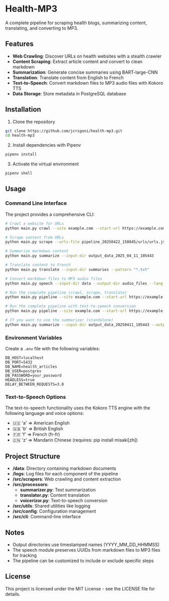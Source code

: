 # Health-MP3

A complete pipeline for scraping health blogs, summarizing content, translating, and converting to MP3.

## Features

- **Web Crawling**: Discover URLs on health websites with a stealth crawler
- **Content Scraping**: Extract article content and convert to clean markdown
- **Summarization**: Generate concise summaries using BART-large-CNN
- **Translation**: Translate content from English to French
- **Text-to-Speech**: Convert markdown files to MP3 audio files with Kokoro TTS
- **Data Storage**: Store metadata in PostgreSQL database

## Installation

1. Clone the repository

```bash
git clone https://github.com/jcrigoni/health-mp3.git
cd health-mp3
```

2. Install dependencies with Pipenv

```bash
pipenv install
```

3. Activate the virtual environment

```bash
pipenv shell
```

## Usage

### Command Line Interface

The project provides a comprehensive CLI:

```bash
# Crawl a website for URLs
python main.py crawl --site example.com --start-url https://example.com/ --max-pages 100

# Scrape content from URLs
python main.py scrape --urls-file pipeline_20250422_150845/urls/urls.json 

# Summarize markdown content
python main.py summarize --input-dir output_data_2025_04_11_105443

# Translate content to French
python main.py translate --input-dir summaries --pattern "*.txt"

# Convert markdown files to MP3 audio files
python main.py speech --input-dir data --output-dir audio_files --lang f --voice ff_siwis

# Run the complete pipeline (crawl, scrape, translate)
python main.py pipeline --site example.com --start-url https://example.com/ --max-pages 100

# Run the complete pipeline with text-to-speech conversion
python main.py pipeline --site example.com --start-url https://example.com/ --with-speech

# If you want to use the summarizer (standalone)
python main.py summarize --input-dir output_data_20250411_105443 --output-dir summaries
```

### Environment Variables

Create a `.env` file with the following variables:

```
DB_HOST=localhost
DB_PORT=5432
DB_NAME=health_articles
DB_USER=postgres
DB_PASSWORD=your_password
HEADLESS=true
DELAY_BETWEEN_REQUESTS=3.0
```

### Text-to-Speech Options

The text-to-speech functionality uses the Kokoro TTS engine with the following language and voice options:

- 🇺🇸 'a' => American English
- 🇬🇧 'b' => British English
- 🇫🇷 'f' => French (fr-fr)
- 🇨🇳 'z' => Mandarin Chinese (requires: pip install misaki[zh])

## Project Structure

- **/data**: Directory containing markdown documents
- **/logs**: Log files for each component of the pipeline
- **/src/scrapers**: Web crawling and content extraction
- **/src/processors**: 
  - **summarizer.py**: Text summarization
  - **translator.py**: Content translation
  - **voicerizor.py**: Text-to-speech conversion
- **/src/utils**: Shared utilities like logging
- **/src/config**: Configuration management
- **/src/cli**: Command-line interface

## Notes

- Output directories use timestamped names (YYYY_MM_DD_HHMMSS)
- The speech module preserves UUIDs from markdown files to MP3 files for tracking
- The pipeline can be customized to include or exclude specific steps

## License

This project is licensed under the MIT License - see the LICENSE file for details.